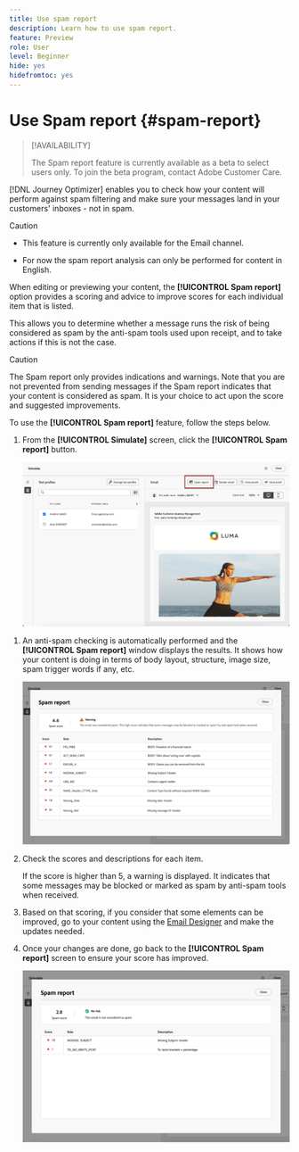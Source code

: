 ```yaml
---
title: Use spam report
description: Learn how to use spam report.
feature: Preview
role: User
level: Beginner
hide: yes
hidefromtoc: yes
---
```

# Use Spam report {#spam-report}

>[!AVAILABILITY]
>
>The Spam report feature is currently available as a beta to select users only. To join the beta program, contact Adobe Customer Care.

[!DNL Journey Optimizer] enables you to check how your content will perform against spam filtering and make sure your messages land in your customers' inboxes - not in spam.

>[!CAUTION]
>
>* This feature is currently only available for the Email channel.
>
>* For now the spam report analysis can only be performed for content in English.

When editing or previewing your content, the **[!UICONTROL Spam report]** option provides a scoring and advice to improve scores for each individual item that is listed.

This allows you to determine whether a message runs the risk of being considered as spam by the anti-spam tools used upon receipt, and to take actions if this is not the case.

>[!CAUTION]
>
>The Spam report only provides indications and warnings. Note that you are not prevented from sending messages if the Spam report indicates that your content is considered as spam. It is your choice to act upon the score and suggested improvements.

To use the **[!UICONTROL Spam report]** feature, follow the steps below.

<!--For example spam scoring tool can tell that there are too many Images compared to the text. Retailers tend to do this even though the spam score gets worse because the content is more engaging.-->

<!--Michael, who is a marketer with NIKE works along with Tara from testing team to ensure that the emails being sent as part of the campaign/journey don't get categorised as SPAM.

They need an integration within AJO's marketing system to show how the curated content is doing against different SPAM compliance pillars like for SPAM trigger words, HTML Body content and layout, subject line etc.

They should be able to get scores for each individual items as shown by market standard SPAM filtering tools like Spam Assassin, Symantec etc.

They should also get suggestions on how to improve the score better to be confident that the messages don't get categorised as spam.-->

1. From the **[!UICONTROL Simulate]** screen, click the **[!UICONTROL Spam report]** button.

    ![](assets/spam-report-button.png)

<!--
    You can also open the [Email Designer](../email/content-from-scratch.md), click the **[!UICONTROL More]** button and select **[!UICONTROL Check spam score]** from the menu.

    ![](assets/spam-report-check-score.png)
-->

1. An anti-spam checking is automatically performed and the **[!UICONTROL Spam report]** window displays the results. It shows how your content is doing in terms of body layout, structure, image size, spam trigger words if any, etc.

    ![](assets/spam-report-high-score.png)

1. Check the scores and descriptions for each item.

    If the score is higher than 5, a warning is displayed. It indicates that some messages may be blocked or marked as spam by anti-spam tools when received.

1. Based on that scoring, if you consider that some elements can be improved, go to your content using the [Email Designer](../email/content-from-scratch.md) and make the updates needed.

1. Once your changes are done, go back to the **[!UICONTROL Spam report]** screen to ensure your score has improved.

    ![](assets/spam-report-low-score.png)

<!--You can also check the message's alerts for warnings on potential risk of spam detection. Follow the steps below.

1. Click the **[!UICONTROL Alerts]** button on top right of the screen. [Learn more on email alerts](../email/create-email.md#check-email-alerts)

1. If **[!UICONTROL Spam checker alert]** is displayed, you should check your content for a potential risk of spam using the **[!UICONTROL Spam report]** feature as detailed above.

    ![](assets/spam-report-alert.png)
-->



